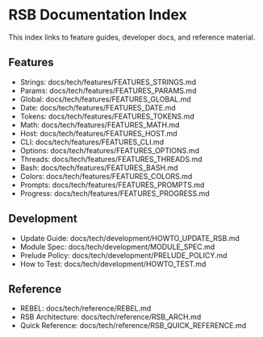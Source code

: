 # RSB Documentation Index

This index links to feature guides, developer docs, and reference material.

## Features
- Strings: docs/tech/features/FEATURES_STRINGS.md
- Params: docs/tech/features/FEATURES_PARAMS.md
- Global: docs/tech/features/FEATURES_GLOBAL.md
- Date: docs/tech/features/FEATURES_DATE.md
- Tokens: docs/tech/features/FEATURES_TOKENS.md
- Math: docs/tech/features/FEATURES_MATH.md
- Host: docs/tech/features/FEATURES_HOST.md
- CLI: docs/tech/features/FEATURES_CLI.md
- Options: docs/tech/features/FEATURES_OPTIONS.md
- Threads: docs/tech/features/FEATURES_THREADS.md
- Bash: docs/tech/features/FEATURES_BASH.md
- Colors: docs/tech/features/FEATURES_COLORS.md
- Prompts: docs/tech/features/FEATURES_PROMPTS.md
- Progress: docs/tech/features/FEATURES_PROGRESS.md

## Development
- Update Guide: docs/tech/development/HOWTO_UPDATE_RSB.md
- Module Spec: docs/tech/development/MODULE_SPEC.md
- Prelude Policy: docs/tech/development/PRELUDE_POLICY.md
- How to Test: docs/tech/development/HOWTO_TEST.md

## Reference
- REBEL: docs/tech/reference/REBEL.md
- RSB Architecture: docs/tech/reference/RSB_ARCH.md
- Quick Reference: docs/tech/reference/RSB_QUICK_REFERENCE.md
